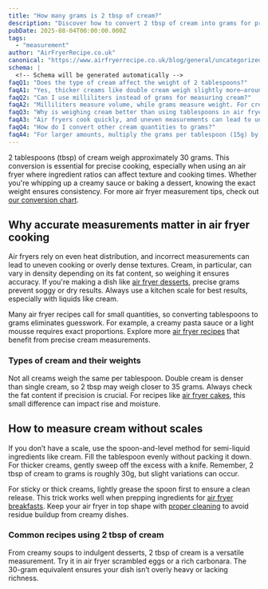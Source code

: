 ```yaml
---
title: "How many grams is 2 tbsp of cream?"
description: "Discover how to convert 2 tbsp of cream into grams for precise cooking. Perfect for air fryer recipes and baking accuracy."
pubDate: 2025-08-04T00:00:00.000Z
tags:
  - "measurement"
author: "AirFryerRecipe.co.uk"
canonical: "https://www.airfryerrecipe.co.uk/blog/general/uncategorized/how-many-grams-is-2-tbsp-of-cream"
schema: |
  <!-- Schema will be generated automatically -->
faqQ1: "Does the type of cream affect the weight of 2 tablespoons?"
faqA1: "Yes, thicker creams like double cream weigh slightly more—around 35 grams per 2 tbsp—compared to single cream’s 30 grams. Always adjust for fat content in precise recipes."
faqQ2: "Can I use milliliters instead of grams for measuring cream?"
faqA2: "Milliliters measure volume, while grams measure weight. For cream, 2 tbsp (30ml) roughly equals 30 grams, but scales are more accurate for baking or air fryer recipes."
faqQ3: "Why is weighing cream better than using tablespoons in air fryer cooking?"
faqA3: "Air fryers cook quickly, and uneven measurements can lead to undercooked or burnt spots. Weighing ensures consistent heat distribution and perfect texture every time."
faqQ4: "How do I convert other cream quantities to grams?"
faqA4: "For larger amounts, multiply the grams per tablespoon (15g) by the number of tablespoons. For example, 4 tbsp of cream equals 60 grams. Use a conversion chart for quick reference."
---
```

<p>2 tablespoons (tbsp) of cream weigh approximately 30 grams. This conversion is essential for precise cooking, especially when using an air fryer where ingredient ratios can affect texture and cooking times. Whether you're whipping up a creamy sauce or baking a dessert, knowing the exact weight ensures consistency. For more air fryer measurement tips, check out <a href=https://www.airfryerrecipe.co.uk/air-fryer-conversion-chart>our conversion chart</a>.</p>

<h2>Why accurate measurements matter in air fryer cooking</h2>  
<p>Air fryers rely on even heat distribution, and incorrect measurements can lead to uneven cooking or overly dense textures. Cream, in particular, can vary in density depending on its fat content, so weighing it ensures accuracy. If you're making a dish like <a href=https://www.airfryerrecipe.co.uk/recipe-category/dessert>air fryer desserts</a>, precise grams prevent soggy or dry results. Always use a kitchen scale for best results, especially with liquids like cream.</p>  

<p>Many air fryer recipes call for small quantities, so converting tablespoons to grams eliminates guesswork. For example, a creamy pasta sauce or a light mousse requires exact proportions. Explore more <a href=https://www.airfryerrecipe.co.uk/recipes>air fryer recipes</a> that benefit from precise cream measurements.</p>  

<h3>Types of cream and their weights</h3>  
<p>Not all creams weigh the same per tablespoon. Double cream is denser than single cream, so 2 tbsp may weigh closer to 35 grams. Always check the fat content if precision is crucial. For recipes like <a href=https://www.airfryerrecipe.co.uk/recipe-category/cakes>air fryer cakes</a>, this small difference can impact rise and moisture.</p>  

<h2>How to measure cream without scales</h2>  
<p>If you don’t have a scale, use the spoon-and-level method for semi-liquid ingredients like cream. Fill the tablespoon evenly without packing it down. For thicker creams, gently sweep off the excess with a knife. Remember, 2 tbsp of cream to grams is roughly 30g, but slight variations can occur.</p>  

<p>For sticky or thick creams, lightly grease the spoon first to ensure a clean release. This trick works well when prepping ingredients for <a href=https://www.airfryerrecipe.co.uk/recipe-category/breakfast>air fryer breakfasts</a>. Keep your air fryer in top shape with <a href=https://www.airfryerrecipe.co.uk/air-fryer-cleaner>proper cleaning</a> to avoid residue buildup from creamy dishes.</p>  

<h3>Common recipes using 2 tbsp of cream</h3>  
<p>From creamy soups to indulgent desserts, 2 tbsp of cream is a versatile measurement. Try it in air fryer scrambled eggs or a rich carbonara. The 30-gram equivalent ensures your dish isn’t overly heavy or lacking richness.</p>
